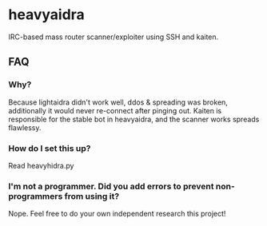 # heavyaidra
IRC-based mass router scanner/exploiter using SSH and kaiten.
<h2>FAQ</h2>
<h3>Why?</h3>
<p>Because lightaidra didn't work well, ddos & spreading was broken, additionally it would never re-connect after pinging out. Kaiten is responsible for the stable bot in heavyaidra, and the scanner works spreads flawlessy.</p>
<h3>How do I set this up?</h3>
Read </i>heavyhidra.py</i>
<h3>I'm not a programmer. Did you add errors to prevent non-programmers from using it?</h3>
Nope. Feel free to do your own independent research this project!
